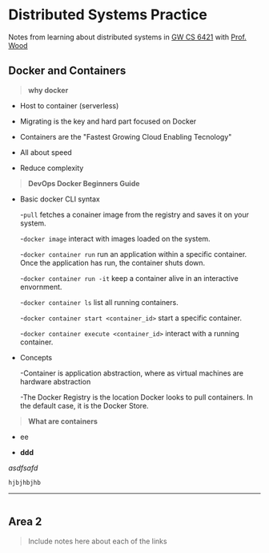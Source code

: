 # Distributed Systems Practice
Notes from learning about distributed systems in [GW CS 6421](https://gwdistsys18.github.io/) with [Prof. Wood](https://faculty.cs.gwu.edu/timwood/)

## Docker and Containers
> **why docker**

* Host to container (serverless)

* Migrating is the key and hard part focused on Docker

* Containers are the "Fastest Growing Cloud Enabling Tecnology"

* All about speed

* Reduce complexity

> **DevOps Docker Beginners Guide**

* Basic docker CLI syntax

    -```pull``` fetches a conainer image from the registry and saves it on your system.
    
    -```docker image``` interact with images loaded on the system. 
    
    -```docker container run``` run an application within a specific container. Once the application has run, the                                                       container shuts down.
    
    -```docker container run -it``` keep a container alive in an interactive envornment.
    
    -```docker container ls``` list all running containers.
    
    -```docker container start <container_id>``` start a specific container.
    
    -```docker container execute <container_id>``` interact with a running container.

* Concepts

    -Container is application abstraction, where as virtual machines are hardware abstraction

    -The Docker Registry is the location Docker looks to pull containers. In the default case, it is the Docker Store.
    
> **What are containers**


* ee

* **ddd**

*asdfsafd*

```hjbjhbjhb```

****

![]()



## Area 2
> Include notes here about each of the links
